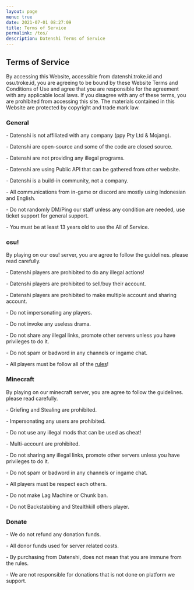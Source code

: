 ```yaml
---
layout: page
menu: true
date: 2021-07-01 08:27:09
title: Terms of Service
permalink: /tos/
description: Datenshi Terms of Service
---
```

## Terms of Service

By accessing this Website, accessible from datenshi.troke.id and osu.troke.id, you are agreeing to be bound by these Website Terms and Conditions of Use and agree that you are responsible for the agreement with any applicable local laws. If you disagree with any of these terms, you are prohibited from accessing this site. The materials contained in this Website are protected by copyright and trade mark law.

### General

\- Datenshi is not affiliated with any company (ppy Pty Ltd & Mojang).

\- Datenshi are open-source and some of the code are closed source.

\- Datenshi are not providing any illegal programs.

\- Datenshi are using Public API that can be gathered from other website.

\- Datenshi is a build-in community, not a company.

\- All communications from in-game or discord are mostly using Indonesian and English.

\- Do not randomly DM/Ping our staff unless any condition are needed, use ticket support for general support.

\- You must be at least 13 years old to use the All of Service.

### osu!

By playing on our osu! server, you are agree to follow the guidelines. please read carefully.

\- Datenshi players are prohibited to do any illegal actions!

\- Datenshi players are prohibited to sell/buy their account.

\- Datenshi players are prohibited to make multiple account and sharing account.

\- Do not impersonating any players.

\- Do not invoke any useless drama.

\- Do not share any illegal links, promote other servers unless you have privileges to do it.

\- Do not spam or badword in any channels or ingame chat.

\- All players must be follow all of the [rules](https://osu.troke.id/doc/rules)!

### Minecraft

By playing on our minecraft server, you are agree to follow the guidelines. please read carefully.

\- Griefing and Stealing are prohibited.

\- Impersonating any users are prohibited.

\- Do not use any illegal mods that can be used as cheat!

\- Multi-account are prohibited.

\- Do not sharing any illegal links, promote other servers unless you have privileges to do it.

\- Do not spam or badword in any channels or ingame chat.

\- All players must be respect each others.

\- Do not make Lag Machine or Chunk ban.

\- Do not Backstabbing and Stealthkill others player.

### Donate

\- We do not refund any donation funds.

\- All donor funds used for server related costs.

\- By purchasing from Datenshi, does not mean that you are immune from the rules.

\- We are not responsible for donations that is not done on platform we support.